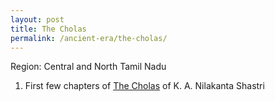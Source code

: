 ```yaml
---
layout: post
title: The Cholas
permalink: /ancient-era/the-cholas/
---
```


Region: Central and North Tamil Nadu

1. First few chapters of [The Cholas](https://archive.org/details/in.gov.ignca.4293/) of K. A. Nilakanta Shastri



